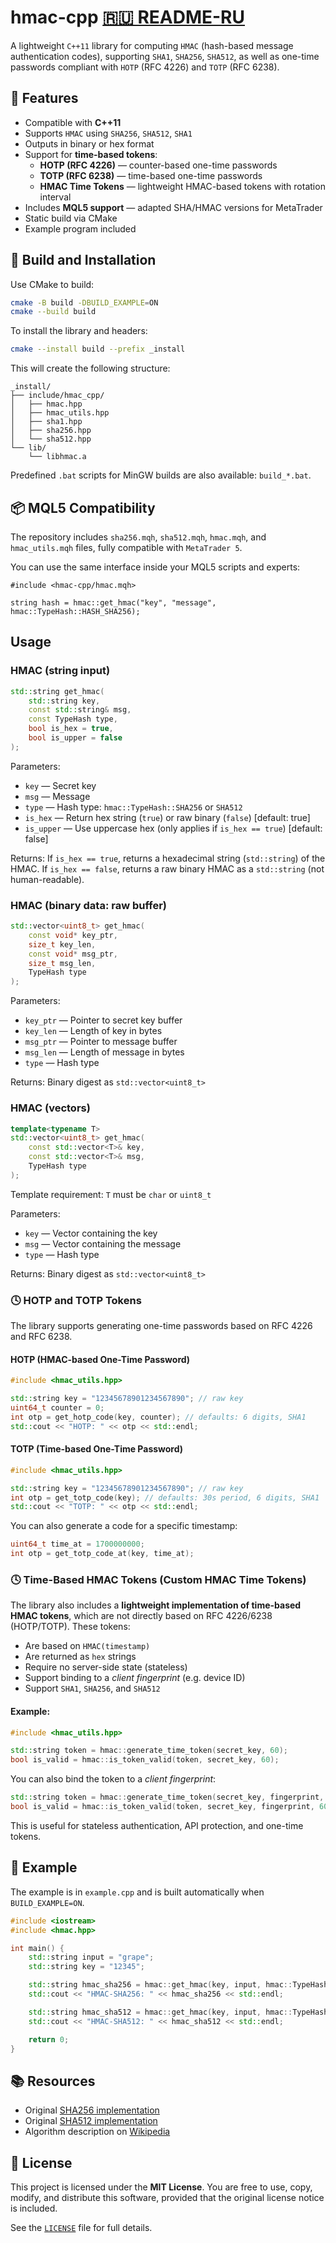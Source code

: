 # hmac-cpp [🇷🇺 README-RU](./README-RU.md)

A lightweight `C++11` library for computing `HMAC` (hash-based message authentication codes), supporting `SHA1`, `SHA256`, `SHA512`, as well as one-time passwords compliant with `HOTP` (RFC 4226) and `TOTP` (RFC 6238).

## 🚀 Features

- Compatible with **C++11**
- Supports `HMAC` using `SHA256`, `SHA512`, `SHA1`
- Outputs in binary or hex format
- Support for **time-based tokens**:
    - **HOTP (RFC 4226)** — counter-based one-time passwords
    - **TOTP (RFC 6238)** — time-based one-time passwords
    - **HMAC Time Tokens** — lightweight HMAC-based tokens with rotation interval
- Includes **MQL5 support** — adapted SHA/HMAC versions for MetaTrader
- Static build via CMake
- Example program included

## 🔧 Build and Installation

Use CMake to build:

```bash
cmake -B build -DBUILD_EXAMPLE=ON
cmake --build build
```

To install the library and headers:

```bash
cmake --install build --prefix _install
```

This will create the following structure:

```
_install/
├── include/hmac_cpp/
│   ├── hmac.hpp
│   ├── hmac_utils.hpp
│   ├── sha1.hpp
│   ├── sha256.hpp
│   └── sha512.hpp
└── lib/
    └── libhmac.a
```

Predefined `.bat` scripts for MinGW builds are also available: `build_*.bat`.

## 📦 MQL5 Compatibility

The repository includes `sha256.mqh`, `sha512.mqh`, `hmac.mqh`, and `hmac_utils.mqh` files, fully compatible with `MetaTrader 5`.

You can use the same interface inside your MQL5 scripts and experts:

```mql5
#include <hmac-cpp/hmac.mqh>

string hash = hmac::get_hmac("key", "message", hmac::TypeHash::HASH_SHA256);
```

## Usage

### HMAC (string input)

```cpp
std::string get_hmac(
    std::string key,
    const std::string& msg,
    const TypeHash type,
    bool is_hex = true,
    bool is_upper = false
);
```

Parameters:

- `key` — Secret key
- `msg` — Message
- `type` — Hash type: `hmac::TypeHash::SHA256` or `SHA512`
- `is_hex` — Return hex string (`true`) or raw binary (`false`) [default: true]
- `is_upper` — Use uppercase hex (only applies if `is_hex == true`) [default: false]

Returns:
If `is_hex == true`, returns a hexadecimal string (`std::string`) of the HMAC.
If `is_hex == false`, returns a raw binary HMAC as a `std::string` (not human-readable).

### HMAC (binary data: raw buffer)

```cpp
std::vector<uint8_t> get_hmac(
    const void* key_ptr,
    size_t key_len,
    const void* msg_ptr,
    size_t msg_len,
    TypeHash type
);
```

Parameters:

- `key_ptr` — Pointer to secret key buffer
- `key_len` — Length of key in bytes
- `msg_ptr` — Pointer to message buffer
- `msg_len` — Length of message in bytes
- `type` — Hash type

Returns: Binary digest as `std::vector<uint8_t>`

### HMAC (vectors)

```cpp
template<typename T>
std::vector<uint8_t> get_hmac(
    const std::vector<T>& key,
    const std::vector<T>& msg,
    TypeHash type
);
```

Template requirement: `T` must be `char` or `uint8_t`

Parameters:

- `key` — Vector containing the key
- `msg` — Vector containing the message
- `type` — Hash type

Returns: Binary digest as `std::vector<uint8_t>`

### 🕓 HOTP and TOTP Tokens

The library supports generating one-time passwords based on RFC 4226 and RFC 6238.

#### HOTP (HMAC-based One-Time Password)

```cpp
#include <hmac_utils.hpp>

std::string key = "12345678901234567890"; // raw key
uint64_t counter = 0;
int otp = get_hotp_code(key, counter); // defaults: 6 digits, SHA1
std::cout << "HOTP: " << otp << std::endl;
```

#### TOTP (Time-based One-Time Password)

```cpp
#include <hmac_utils.hpp>

std::string key = "12345678901234567890"; // raw key
int otp = get_totp_code(key); // defaults: 30s period, 6 digits, SHA1
std::cout << "TOTP: " << otp << std::endl;
```

You can also generate a code for a specific timestamp:

```cpp
uint64_t time_at = 1700000000;
int otp = get_totp_code_at(key, time_at);
```

### 🕓 Time-Based HMAC Tokens (Custom HMAC Time Tokens)

The library also includes a **lightweight implementation of time-based HMAC tokens**, which are not directly based on RFC 4226/6238 (HOTP/TOTP). These tokens:

- Are based on `HMAC(timestamp)`
- Are returned as `hex` strings
- Require no server-side state (stateless)
- Support binding to a *client fingerprint* (e.g. device ID)
- Support `SHA1`, `SHA256`, and `SHA512`

#### Example:

```cpp
#include <hmac_utils.hpp>

std::string token = hmac::generate_time_token(secret_key, 60);
bool is_valid = hmac::is_token_valid(token, secret_key, 60);
```

You can also bind the token to a *client fingerprint*:

```cpp
std::string token = hmac::generate_time_token(secret_key, fingerprint, 60);
bool is_valid = hmac::is_token_valid(token, secret_key, fingerprint, 60);
```

This is useful for stateless authentication, API protection, and one-time tokens.

## 📄 Example

The example is in `example.cpp` and is built automatically when `BUILD_EXAMPLE=ON`.

```cpp
#include <iostream>
#include <hmac.hpp>

int main() {
    std::string input = "grape";
    std::string key = "12345";

    std::string hmac_sha256 = hmac::get_hmac(key, input, hmac::TypeHash::SHA256);
    std::cout << "HMAC-SHA256: " << hmac_sha256 << std::endl;

    std::string hmac_sha512 = hmac::get_hmac(key, input, hmac::TypeHash::SHA512);
    std::cout << "HMAC-SHA512: " << hmac_sha512 << std::endl;

    return 0;
}
```

## 📚 Resources

* Original [SHA256 implementation](http://www.zedwood.com/article/cpp-sha256-function)
* Original [SHA512 implementation](http://www.zedwood.com/article/cpp-sha512-function)
* Algorithm description on [Wikipedia](https://ru.wikipedia.org/wiki/HMAC)


## 📝 License

This project is licensed under the **MIT License**.
You are free to use, copy, modify, and distribute this software, provided that the original license notice is included.

See the [`LICENSE`](./LICENSE) file for full details.